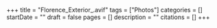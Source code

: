 +++
title = "Florence_Exterior_.avif"
tags = ["Photos"]
categories = []
startDate = ""
draft = false
pages = []
description = ""
citations = []
+++

